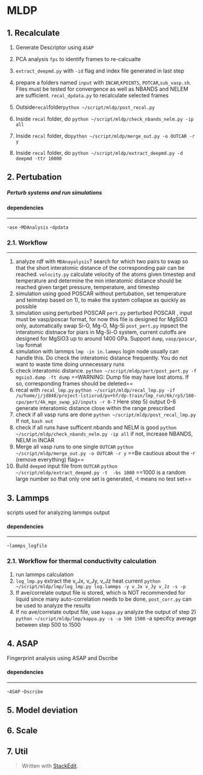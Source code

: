 # MLDP

## 1. Recalculate

1. Generate Descriptor using `ASAP`

2. PCA analysis `fps` to identify frames to re-calcualte

3. `extract_deepmd.py` with `-id` flag and index file generated in last step

4. prepare a folders named `input` with `INCAR`,`KPOINTS`, `POTCAR`,`sub_vasp.sh`. Files must be tested for convergence as well as NBANDS and NELEM are sufficient. `recal_dpdata.py` to recalculate selected frames

5. Outside`recal`folder`python ~/script/mldp/post_recal.py` 

6. Inside `recal` folder, do `python ~/script/mldp/check_nbands_nelm.py -ip all`

7. Inside `recal` folder, do`python ~/script/mldp/merge_out.py -o OUTCAR -r y`

8. Inside `recal` folder, do `python ~/script/mldp/extract_deepmd.py -d deepmd -ttr 10000`

   

## 2. Pertubation

##### Perturb systems and run simulations
#### dependencies
---------------------------
-`ase`
-`MDAnalysis`
-`dpdata`

### 2.1. Workflow
---------------------------
1. analyze rdf with `MDAnayalysis`? search for which two pairs to swap so that the short interatomic distance of the corresponding pair can be reached. `velocity.py` calculate velocity of the atoms given timestep and temperature and determine the min interatomic distance should be reached given target pressure, temperature, and timestep
2. simulation using good POSCAR without pertubation, set temperature and teimstep based on 1), to make the system collapse as quickly as possible
3. simulation using perturbed POSCAR
`pert.py` perturbed POSCAR , input must be vasp/poscar format, for now this file is designed for MgSiO3 only, automatically swap Si-O, Mg-O, Mg-Si
`post_pert.py` inpsect the interatomic distnace for piars in Mg-Si-O system, current cutoffs are designed for MgSiO3 up to around 1400 GPa. Support `dump`, `vasp/poscar`, `lmp` format
4. simulation with lammps
```lmp -in in.lammps``` login node usually can handle this. Do check the interatomic distance frequently. You do not want to waste time doing unnecessary runs
5. check interatomic distance.
  ```python ~/script/mldp/pert/post_pert.py -f mgsio3.dump -ft dump```
    ==WARNING: Dump file may have lost atoms. If so, corresponding frames should be deleted==
6. recal with `recal_lmp.py`
```python ~/script/mldp/recal_lmp.py -if /u/home/j/jd848/project-lstixrud/pv+hf/dp-train/lmp_run/6k/rp5/160-cpu/pert/4k_mgo_swap_p2/inputs -r 0-7```
Here step 5) output 0-6 generate interatomic distance close within the range prescribed
7. check if all vasp runs are done
```python ~/script/mldp/post_recal_lmp.py```
If not, `bash out`
8. check if all runs have sufficent nbands and NELM is good
```python ~/script/mldp/check_nbands_nelm.py -ip all```
if not, increase NBANDS, NELM in INCAR
9. Merge all vasp runs to one single `OUTCAR`
  ```python ~/script/mldp/merge_out.py -o OUTCAR -r y``` 
    ==Be cautious about the -r (remove everything) flag==
10. Build `deepmd` input file from `OUTCAR`
  ```python ~/script/mldp/extract_deepmd.py -t  -bs 1000```
    ==1000 is a random large number so that only one set is generated, -t means no test set==


## 3. Lammps
scripts used for analyzing lammps output
#### dependencies
---------------------------
-`lammps_logfile`
### 2.1. Workflow for thermal conductivity calculation
1. run lammps calculation 
2. `log_lmp.py` extract the v_Jx, v_Jy, v_Jz heat current 
```python ~/script/mldp/lmp/log_lmp.py log.lammps -y v_Jx v_Jy v_Jz -s -p```
4. If ave/correlate output file is stored, which is NOT recommended for liquid since many auto-correlation needs to be done, `post_corr.py` can be used to analyze the results
5. If no ave/correlate output file, use `kappa.py` analyze the output of step 2)
```python ~/script/mldp/lmp/kappa.py -s -a 500 1500```
-a specifcy average between step 500 to 1500
 ## 4. ASAP
Fingerprint analysis using ASAP and Dscribe
#### dependencies
---------------------------
-`ASAP`
-`Dscribe`

## 5. Model deviation 

## 6. Scale
## 7. Util
> Written with [StackEdit](https://stackedit.io/).
